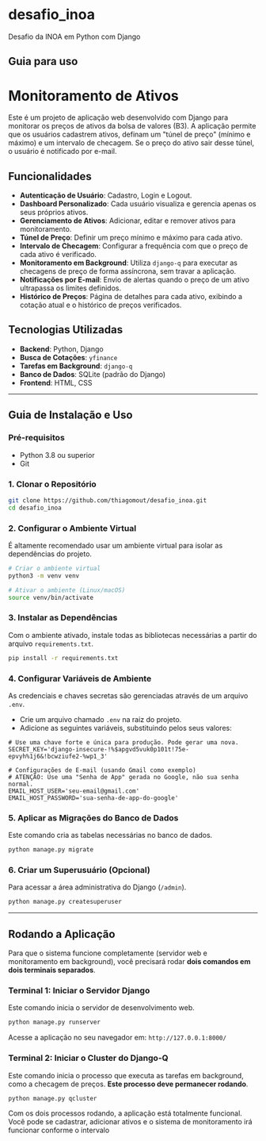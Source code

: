 # desafio_inoa
Desafio da INOA em Python com Django

## Guia para uso

# Monitoramento de Ativos

Este é um projeto de aplicação web desenvolvido com Django para monitorar os preços de ativos da bolsa de valores (B3). A aplicação permite que os usuários cadastrem ativos, definam um "túnel de preço" (mínimo e máximo) e um intervalo de checagem. Se o preço do ativo sair desse túnel, o usuário é notificado por e-mail.

## Funcionalidades

-   **Autenticação de Usuário**: Cadastro, Login e Logout.
-   **Dashboard Personalizado**: Cada usuário visualiza e gerencia apenas os seus próprios ativos.
-   **Gerenciamento de Ativos**: Adicionar, editar e remover ativos para monitoramento.
-   **Túnel de Preço**: Definir um preço mínimo e máximo para cada ativo.
-   **Intervalo de Checagem**: Configurar a frequência com que o preço de cada ativo é verificado.
-   **Monitoramento em Background**: Utiliza `django-q` para executar as checagens de preço de forma assíncrona, sem travar a aplicação.
-   **Notificações por E-mail**: Envio de alertas quando o preço de um ativo ultrapassa os limites definidos.
-   **Histórico de Preços**: Página de detalhes para cada ativo, exibindo a cotação atual e o histórico de preços verificados.

## Tecnologias Utilizadas

-   **Backend**: Python, Django
-   **Busca de Cotações**: `yfinance`
-   **Tarefas em Background**: `django-q`
-   **Banco de Dados**: SQLite (padrão do Django)
-   **Frontend**: HTML, CSS

---

## Guia de Instalação e Uso

### Pré-requisitos

-   Python 3.8 ou superior
-   Git

### 1. Clonar o Repositório

```bash
git clone https://github.com/thiagomout/desafio_inoa.git
cd desafio_inoa
```

### 2. Configurar o Ambiente Virtual

É altamente recomendado usar um ambiente virtual para isolar as dependências do projeto.

```bash
# Criar o ambiente virtual
python3 -m venv venv

# Ativar o ambiente (Linux/macOS)
source venv/bin/activate
```

### 3. Instalar as Dependências

Com o ambiente ativado, instale todas as bibliotecas necessárias a partir do arquivo `requirements.txt`.

```bash
pip install -r requirements.txt
```

### 4. Configurar Variáveis de Ambiente

As credenciais e chaves secretas são gerenciadas através de um arquivo `.env`.

-   Crie um arquivo chamado `.env` na raiz do projeto.
-   Adicione as seguintes variáveis, substituindo pelos seus valores:

```env
# Use uma chave forte e única para produção. Pode gerar uma nova.
SECRET_KEY='django-insecure-!%$apgvd5vuk0p101t!75e-epvyh%1j6&!bcwziufe2-%wp1_3'

# Configurações de E-mail (usando Gmail como exemplo)
# ATENÇÃO: Use uma "Senha de App" gerada no Google, não sua senha normal.
EMAIL_HOST_USER='seu-email@gmail.com'
EMAIL_HOST_PASSWORD='sua-senha-de-app-do-google'
```

### 5. Aplicar as Migrações do Banco de Dados

Este comando cria as tabelas necessárias no banco de dados.

```bash
python manage.py migrate
```

### 6. Criar um Superusuário (Opcional)

Para acessar a área administrativa do Django (`/admin`).

```bash
python manage.py createsuperuser
```

---

## Rodando a Aplicação

Para que o sistema funcione completamente (servidor web e monitoramento em background), você precisará rodar **dois comandos em dois terminais separados**.

### Terminal 1: Iniciar o Servidor Django

Este comando inicia o servidor de desenvolvimento web.

```bash
python manage.py runserver
```

Acesse a aplicação no seu navegador em: `http://127.0.0.1:8000/`

### Terminal 2: Iniciar o Cluster do Django-Q

Este comando inicia o processo que executa as tarefas em background, como a checagem de preços. **Este processo deve permanecer rodando**.

```bash
python manage.py qcluster
```

Com os dois processos rodando, a aplicação está totalmente funcional. Você pode se cadastrar, adicionar ativos e o sistema de monitoramento irá funcionar conforme o intervalo


